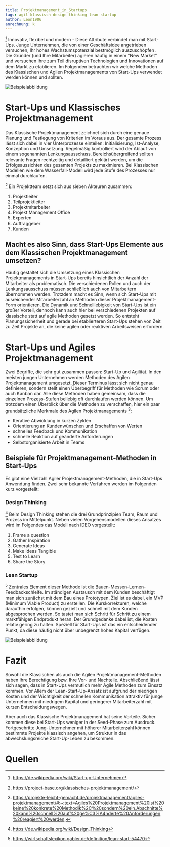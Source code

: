 ```yaml
---
title: Projektmanagement_in_Startups
tags: agil klassisch design thinking lean startup
author: Leon1906
anrechnung: k 
---
```


[^1] Innovativ, flexibel und modern - Diese Attribute verbindet man mit Start-Ups. Junge Unternehmen, die von einer Geschäftsidee angetrieben versuchen, Ihr hohes Wachstumspotenzial bestmöglich auszuschöpfen . Die Gründer (und Ihre Mitarbeiter) agieren häufig in einem "New Market" und versuchen Ihre zum Teil disruptiven Technologien und Innovationen auf dem Markt zu etablieren. Im Folgenden betrachten wir welche Methoden des Klassischen und Agilen Projektmanagements von Start-Ups verwendet werden können und sollten.

![Beispielabbildung](https://www.ameyo.com/wp-content/uploads/2016/05/9-Indian-Startups.jpg)



# Start-Ups und Klassisches Projektmanagement

Das Klassische Projektmanagement zeichnet sich durch eine genaue Planung und Festlegung von Kriterien im Voraus aus. Der gesamte Prozess lässt sich dabei in vier Unterprozesse einteilen: Initialisierung, Ist-Analyse, Konzeption und Umsetzung. Regelmäßig kontrolliert wird der Ablauf von einem sogenannten Lenkungsausschuss. Bereichsübergreifend sollten relevante Fragen rechtzeitig und detailliert geklärt werden, um die Erfolgsaussichten des gesamten Projekts zu maximieren. Bei Klassischen Modellen wie dem Wasserfall-Modell wird jede Stufe des Prozesses nur einmal durchlaufen.

[^2] Ein Projektteam setzt sich aus sieben Akteuren zusammen:
1. Projektleiter
2. Teilprojektleiter
3. Projektmitarbeiter
4. Projekt Management Office
5. Experten
6. Auftraggeber
7. Kunden

## Macht es also Sinn, dass Start-Ups Elemente aus dem Klassischen Projektmanagement umsetzen?

Häufig gestaltet sich die Umsetzung eines Klassischen Projektmanagements in Start-Ups bereits hinsichtlich der Anzahl der Mitarbeiter als problematisch. Die verschiedenen Rollen und auch der Lenkungsausschuss müssen schließlich auch von Mitarbeitern übernommen werden. Trotzdem macht es Sinn, wenn sich Start-Ups mit ausreichender Mitarbeiterzahl an Methoden dieser Projektmanagement-Form orientieren.
Die Dynamik und Schnelllebigkeit von Start-Ups ist ein großer Vorteil, dennoch kann auch hier bei verschiedenen Projekten auf klassische statt auf agile Methoden gesetzt werden. So entsteht Planungssicherheit und gerade bei etablierteren Start-Ups stehen von Zeit zu Zeit Projekte an, die keine agilen oder reaktiven Arbeitsweisen erfordern.

# Start-Ups und Agiles Projektmanagement

Zwei Begriffe, die sehr gut zusammen passen: Start-Up und Agilität. In den meisten jungen Unternehmen werden Methoden des Agilen Projektmanagement umgesetzt. Dieser Terminus lässt sich nicht genau definieren, sondern stellt einen Überbegriff für Methoden wie Scrum oder auch Kanban dar. Alle diese Methoden haben gemeinsam, dass die einzelnen Prozess-Stufen beliebig oft durchlaufen werden können. Um trotzdem einen Überblick über die Methoden zu verschaffen, hier ein paar grundsätzliche Merkmale des Agilen Projektmanagements [^3]:

* Iterative Abwicklung in kurzen Zyklen
* Orientierung an Kundenwünschen und Erschaffen von Werten
* schnelles Feedback und Kommunikation
* schnelle Reaktion auf geänderte Anforderungen
* Selbstorganisierte Arbeit in Teams

## Beispiele für Projektmanagement-Methoden in Start-Ups

Es gibt eine Vielzahl Agiler Projektmanagement-Methoden, die in Start-Ups Anwendung finden. Zwei sehr bekannte Verfahren werden im Folgenden kurz vorgestellt:

### Design Thinking

[^4] Beim Design Thinking stehen die drei Grundprinzipien Team, Raum und Prozess im Mittelpunkt. Neben vielen Vorgehensmodellen dieses Ansatzes wird im Folgendes das Modell nach IDEO vorgestellt:

1. Frame a question
2. Gather Inspiration
3. Generate Ideas
4. Make Ideas Tangible
5. Test to Learn
6. Share the Story

### Lean Startup

[^5] Zentrales Element dieser Methode ist die Bauen-Messen-Lernen-Feedbackschleife. Im ständigen Austausch mit dem Kunden beschäftigt man sich zunächst mit dem Bau eines Prototypen. Ziel ist es dabei, ein MVP (Minimum Viable Product) zu erstellen. Die Kurskorrekturen, welche daraufhin erfolgen, können gezielt und schnell mit dem Kunden abgesprochen werden. So tastet man sich Schritt für Schritt zu einem marktfähigen Endprodukt heran. Der Grundgedanke dabei ist, die Kosten relativ gering zu halten. Speziell für Start-Ups ist das ein entscheidender Punkt, da diese häufig nicht über unbegrenzt hohes Kapital verfügen.

![Beispielabbildung](https://i.pinimg.com/474x/75/ae/ae/75aeae395978021821347bce521d3561.jpg)

# Fazit

Sowohl die Klassischen als auch die Agilen Projektmanagement-Methoden haben Ihre Berechtigung bzw. Ihre Vor- und Nachteile. Abschließend lässt sich sagen, dass in Start-Ups vermutlich mehr Agile Methoden zum Einsatz kommen. Vor Allem der Lean-Start-Up-Ansatz ist aufgrund der niedrigen Kosten und der Wichtigkeit der schnellen Kommunikation attraktiv für junge Unternehmen mit niedrigem Kapital und geringerer Mitarbeiterzahl mit kurzen Entscheidungswegen.

Aber auch das Klassische Projektmanagement hat seine Vorteile. Sicher kommen diese bei Start-Ups weniger in der Seed-Phase zum Ausdruck. Fortgeschritte Jung-Unternehmer mit höherer Mitarbeiterzahl können bestimmte Projekte klassisch angehen, um Struktur in das abwechslungsreiche Start-Up-Leben zu bekommen.


# Quellen

[^1]: https://de.wikipedia.org/wiki/Start-up-Unternehmen
[^2]: https://project-base.org/klassisches-projektmanagement/
[^3]: https://projekte-leicht-gemacht.de/projektmanagement/agiles-projektmanagement/#:~:text=Agiles%20Projektmanagement%20ist%20keine%20konkrete%20Methodik%2C%20sondern%20ein,Abschnitte%20kann%20schnell%20auf%20ge%C3%A4nderte%20Anforderungen%20reagiert%20werden.
[^4]: https://de.wikipedia.org/wiki/Design_Thinking
[^5]: https://wirtschaftslexikon.gabler.de/definition/lean-start-54470
